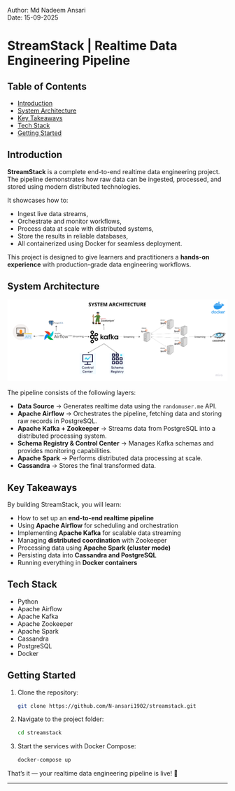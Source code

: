 Author: Md Nadeem Ansari  
Date: 15-09-2025  

# StreamStack | Realtime Data Engineering Pipeline  

## Table of Contents
- [Introduction](#introduction)
- [System Architecture](#system-architecture)
- [Key Takeaways](#key-takeaways)
- [Tech Stack](#tech-stack)
- [Getting Started](#getting-started)

## Introduction  

**StreamStack** is a complete end-to-end realtime data engineering project.  
The pipeline demonstrates how raw data can be ingested, processed, and stored using modern distributed technologies.  

It showcases how to:  
- Ingest live data streams,  
- Orchestrate and monitor workflows,  
- Process data at scale with distributed systems,  
- Store the results in reliable databases,  
- All containerized using Docker for seamless deployment.  

This project is designed to give learners and practitioners a **hands-on experience** with production-grade data engineering workflows.  

## System Architecture  

![System Architecture](./Data%20engineering%20architecture.png)  

The pipeline consists of the following layers:  

- **Data Source** → Generates realtime data using the `randomuser.me` API.  
- **Apache Airflow** → Orchestrates the pipeline, fetching data and storing raw records in PostgreSQL.  
- **Apache Kafka + Zookeeper** → Streams data from PostgreSQL into a distributed processing system.  
- **Schema Registry & Control Center** → Manages Kafka schemas and provides monitoring capabilities.  
- **Apache Spark** → Performs distributed data processing at scale.  
- **Cassandra** → Stores the final transformed data.  

## Key Takeaways  

By building StreamStack, you will learn:  

- How to set up an **end-to-end realtime pipeline**  
- Using **Apache Airflow** for scheduling and orchestration  
- Implementing **Apache Kafka** for scalable data streaming  
- Managing **distributed coordination** with Zookeeper  
- Processing data using **Apache Spark (cluster mode)**  
- Persisting data into **Cassandra and PostgreSQL**  
- Running everything in **Docker containers**  

## Tech Stack  

- Python  
- Apache Airflow  
- Apache Kafka  
- Apache Zookeeper  
- Apache Spark  
- Cassandra  
- PostgreSQL  
- Docker  

## Getting Started  

1. Clone the repository:  
    ```bash
    git clone https://github.com/N-ansari1902/streamstack.git
    ```

2. Navigate to the project folder:  
    ```bash
    cd streamstack
    ```

3. Start the services with Docker Compose:  
    ```bash
    docker-compose up
    ```

That’s it — your realtime data engineering pipeline is live! 🎉  

---
